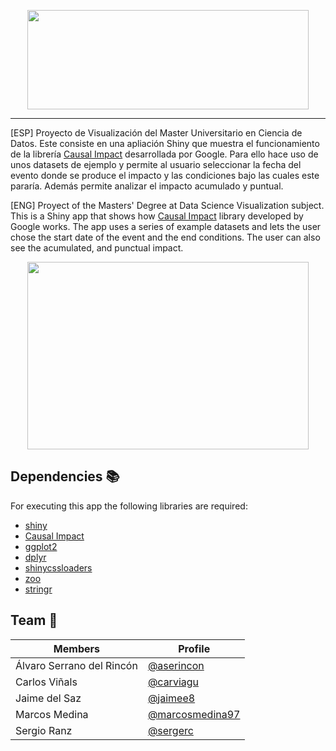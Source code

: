 <p align="center">
  <img width="450" height="159" src="/img/IMPACTEFFECTLOGO_transparent.png">   
</p>
     
 ---

[ESP] Proyecto de Visualización del Master Universitario en Ciencia de Datos. Este consiste en una apliación Shiny que muestra el funcionamiento de la librería
[Causal Impact](http://google.github.io/CausalImpact/CausalImpact.html) desarrollada por Google. Para ello hace uso de unos datasets de ejemplo y permite al usuario seleccionar la fecha del evento donde se produce el impacto y las 
condiciones bajo las cuales este pararía. Además permite analizar el impacto acumulado y puntual.

[ENG] Proyect of the Masters' Degree at Data Science Visualization subject. This is a Shiny app that shows how [Causal Impact](http://google.github.io/CausalImpact/CausalImpact.html) library developed by Google works. The app uses 
a series of example datasets and lets the user chose the start date of the event and the end conditions. The user can also see the acumulated, and punctual impact.

<p align="center">
  <img width="450" height="300" src="/img/app.gif">   
</p>

## Dependencies :books:
For executing this app the following libraries are required:
* [shiny](https://shiny.rstudio.com/)
* [Causal Impact](http://google.github.io/CausalImpact/CausalImpact.html)
* [ggplot2](https://ggplot2.tidyverse.org/index.html)
* [dplyr](https://dplyr.tidyverse.org/)
* [shinycssloaders](https://github.com/daattali/shinycssloaders)
* [zoo](https://www.rdocumentation.org/packages/zoo/versions/1.8-9)
* [stringr](https://stringr.tidyverse.org/articles/from-base.html)

## Team :office:
Members | Profile
|--------------------------|-----------------------------------------|
|Álvaro Serrano del Rincón | [@aserincon](https://github.com/aserincon)             |
|Carlos Viñals             | [@carviagu](https://github.com/carviagu)               |
|Jaime del Saz             | [@jaimee8](https://github.com/jaimee8)                 |
|Marcos Medina             | [@marcosmedina97](https://github.com/marcosmedina97)   |
|Sergio Ranz               |[@sergerc](https://github.com/sergerc)                  |

